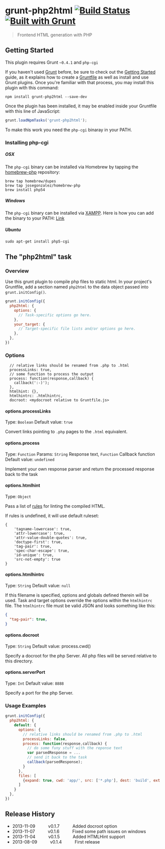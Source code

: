 # grunt-php2html [![Build Status](https://travis-ci.org/bezoerb/grunt-php2html.png?branch=master)](https://travis-ci.org/bezoerb/grunt-php2html) [![Built with Grunt](https://cdn.gruntjs.com/builtwith.png)](http://gruntjs.com/)

> Frontend HTML generation with PHP

## Getting Started
This plugin requires Grunt `~0.4.1` and `php-cgi`

If you haven't used [Grunt](http://gruntjs.com/) before, be sure to check out the [Getting Started](http://gruntjs.com/getting-started) guide, as it explains how to create a [Gruntfile](http://gruntjs.com/sample-gruntfile) as well as install and use Grunt plugins. Once you're familiar with that process, you may install this plugin with this command:

```shell
npm install grunt-php2html --save-dev
```

Once the plugin has been installed, it may be enabled inside your Gruntfile with this line of JavaScript:

```js
grunt.loadNpmTasks('grunt-php2html');
```

To make this work you need the `php-cgi` binaray in your PATH.

### Installing php-cgi

##### OSX

The `php-cgi` binary can be installed via Homebrew by tapping the
[homebrew-php](https://github.com/josegonzalez/homebrew-php) repository:

```shell
brew tap homebrew/dupes
brew tap josegonzalez/homebrew-php
brew install php54
```

##### Windows

The `php-cgi` binary can be installed via [XAMPP](http://www.apachefriends.org/de/xampp-windows.html). 
Here is how you can add the binary to your PATH: [Link](https://www.monosnap.com/image/psLZ5fpwuSsvJJeZPdklEjxMr)

##### Ubuntu

```shell
sudo apt-get install php5-cgi
```

## The "php2html" task

### Overview
Use this grunt plugin to compile php files to static html.
In your project's Gruntfile, add a section named `php2html` to the data object passed into `grunt.initConfig()`.

```js
grunt.initConfig({
  php2html: {
    options: {
      // Task-specific options go here.  
    },
    your_target: {
      // Target-specific file lists and/or options go here.
    },
  },
})
```

### Options

      // relative links should be renamed from .php to .html
	  processLinks: true,
	  // some function to process the output 
	  process: function(response,callback) {
	  	callback(':-)');
	  },
	  htmlhint: {},
	  htmlhintrc: .htmlhintrc,
	  docroot: <mydocroot relative to Gruntfile.js>


#### options.processLinks
Type: `Boolean`
Default value: `true`

Convert links pointing to `.php` pages to the `.html` equivalent.

#### options.process
Type: `Function`
Params: `String` Response text, `Function` Callback function
Default value: `undefined`

Implement your own response parser and return the processed response back to the task

#### options.htmlhint
Type: `Object`

Pass a list of [rules](https://github.com/yaniswang/HTMLHint/wiki/Rules)  for linting the compiled HTML.

If rules is undefined, it will use default ruleset:
```
{
    'tagname-lowercase': true,
    'attr-lowercase': true,
    'attr-value-double-quotes': true,
    'doctype-first': true,
    'tag-pair': true,
    'spec-char-escape': true,
    'id-unique': true,
    'src-not-empty': true
}
```

#### options.htmlhintrc
Type: `String`
Default value: `null`

If this filename is specified, options and globals defined therein will be used. Task and target options override the options within the `htmlhintrc` file. The `htmlhintrc` file must be valid JSON and looks something like this:

```json
{
  "tag-pair": true,
}
```

#### options.docroot
Type: `String`
Default value: process.cwd()

Specify a docroot for the php Server. All php files will be served relative to this directory.

#### options.serverPort
Type: `Int`
Default value: `8888`

Specify a port for the php Server.


### Usage Examples

```js
grunt.initConfig({
  php2html: {
    default: {
	  options: {
		// relative links should be renamed from .php to .html
		processLinks: false,
		process: function(response,callback) {
		  // do some funy stuff with the reponse text
		  var parsedResponse = ...
		  // send it back to the task
		  callback(parsedResponse);
		}
	  },
	  files: [
		{expand: true, cwd: 'app/', src: ['*.php'], dest: 'build', ext: '.html' }
	  ]
	}
  },
})
```


## Release History
 * 2013-11-09   v0.1.7   Added docroot option
 * 2013-11-07   v0.1.6   Fixed some path issues on windows
 * 2013-11-04   v0.1.5   Added HTMLHint support
 * 2013-08-09   v0.1.4   First release
 
